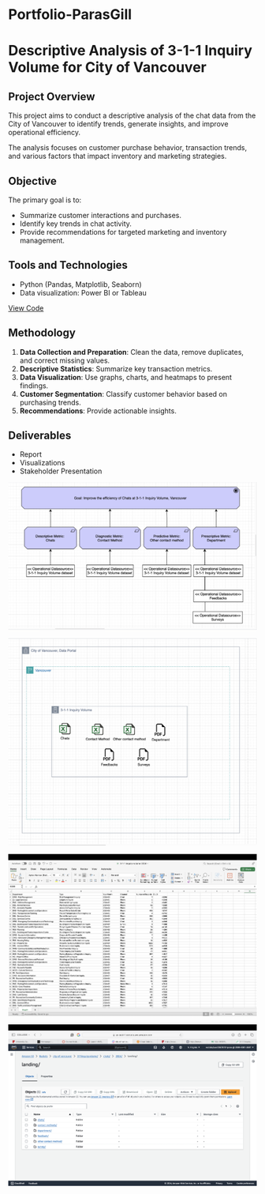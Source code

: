 # Portfolio-ParasGill
# Descriptive Analysis of 3-1-1 Inquiry Volume for City of Vancouver

## Project Overview
This project aims to conduct a descriptive analysis of the chat data from the City of Vancouver to identify trends, generate insights, and improve operational efficiency. 

The analysis focuses on customer purchase behavior, transaction trends, and various factors that impact inventory and marketing strategies.

## Objective
The primary goal is to:
- Summarize customer interactions and purchases.
- Identify key trends in chat activity.
- Provide recommendations for targeted marketing and inventory management.

## Tools and Technologies
- Python (Pandas, Matplotlib, Seaborn)
- Data visualization: Power BI or Tableau

[View Code](https://github.com/your-username/vancouver-chat-analysis/blob/main/code/descriptive_analysis.py)

## Methodology
1. **Data Collection and Preparation**: Clean the data, remove duplicates, and correct missing values.
2. **Descriptive Statistics**: Summarize key transaction metrics.
3. **Data Visualization**: Use graphs, charts, and heatmaps to present findings.
4. **Customer Segmentation**: Classify customer behavior based on purchasing trends.
5. **Recommendations**: Provide actionable insights.

## Deliverables
- Report
- Visualizations
- Stakeholder Presentation


![City of Vancouver](https://github.com/ParasGill/Portfolio-ParasGill/blob/main/Screenshot%202024-08-27%20at%2010.56.11.png)

![City of Vancouver](https://github.com/ParasGill/Portfolio-ParasGill/blob/main/Screenshot%202024-08-27%20at%2010.58.44.png)

![City of Vancouver](https://github.com/ParasGill/Portfolio-ParasGill/blob/main/Screenshot%202024-08-27%20at%2011.01.26.png)

![City of Vaancouver](https://github.com/ParasGill/Portfolio-ParasGill/blob/main/Screenshot%202024-08-27%20at%2011.05.34.png)
